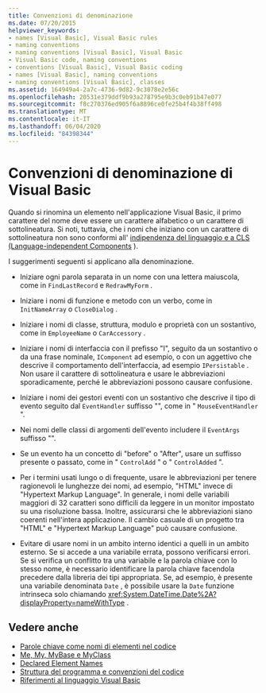 ```yaml
---
title: Convenzioni di denominazione
ms.date: 07/20/2015
helpviewer_keywords:
- names [Visual Basic], Visual Basic rules
- naming conventions
- naming conventions [Visual Basic], Visual Basic
- Visual Basic code, naming conventions
- conventions [Visual Basic], Visual Basic coding
- names [Visual Basic], naming conventions
- naming conventions [Visual Basic], classes
ms.assetid: 164949a4-2a7c-4736-9d82-9c3078e2e56c
ms.openlocfilehash: 20531e379ddf9b93a278795e9b3c0eb91b47e077
ms.sourcegitcommit: f8c270376ed905f6a8896ce0fe25b4f4b38ff498
ms.translationtype: MT
ms.contentlocale: it-IT
ms.lasthandoff: 06/04/2020
ms.locfileid: "84398344"
---
```

# <a name="visual-basic-naming-conventions"></a>Convenzioni di denominazione di Visual Basic
Quando si rinomina un elemento nell'applicazione Visual Basic, il primo carattere del nome deve essere un carattere alfabetico o un carattere di sottolineatura. Si noti, tuttavia, che i nomi che iniziano con un carattere di sottolineatura non sono conformi all' [indipendenza del linguaggio e a CLS (Language-independent Components](../../../standard/language-independence-and-language-independent-components.md) ).  
  
 I suggerimenti seguenti si applicano alla denominazione.  
  
- Iniziare ogni parola separata in un nome con una lettera maiuscola, come in `FindLastRecord` e `RedrawMyForm` .  
  
- Iniziare i nomi di funzione e metodo con un verbo, come in `InitNameArray` o `CloseDialog` .  
  
- Iniziare i nomi di classe, struttura, modulo e proprietà con un sostantivo, come in `EmployeeName` o `CarAccessory` .  
  
- Iniziare i nomi di interfaccia con il prefisso "I", seguito da un sostantivo o da una frase nominale, `IComponent` ad esempio, o con un aggettivo che descrive il comportamento dell'interfaccia, ad esempio `IPersistable` . Non usare il carattere di sottolineatura e usare le abbreviazioni sporadicamente, perché le abbreviazioni possono causare confusione.  
  
- Iniziare i nomi dei gestori eventi con un sostantivo che descrive il tipo di evento seguito dal `EventHandler` suffisso "", come in " `MouseEventHandler` ".  
  
- Nei nomi delle classi di argomenti dell'evento includere il `EventArgs` suffisso "".  
  
- Se un evento ha un concetto di "before" o "After", usare un suffisso presente o passato, come in " `ControlAdd` " o " `ControlAdded` ".  
  
- Per i termini usati lungo o di frequente, usare le abbreviazioni per tenere ragionevoli le lunghezze dei nomi, ad esempio, "HTML" invece di "Hypertext Markup Language". In generale, i nomi delle variabili maggiori di 32 caratteri sono difficili da leggere in un monitor impostato su una risoluzione bassa. Inoltre, assicurarsi che le abbreviazioni siano coerenti nell'intera applicazione. Il cambio casuale di un progetto tra "HTML" e "Hypertext Markup Language" può causare confusione.  
  
- Evitare di usare nomi in un ambito interno identici a quelli in un ambito esterno. Se si accede a una variabile errata, possono verificarsi errori. Se si verifica un conflitto tra una variabile e la parola chiave con lo stesso nome, è necessario identificare la parola chiave facendola precedere dalla libreria dei tipi appropriata. Se, ad esempio, è presente una variabile denominata `Date` , è possibile usare la `Date` funzione intrinseca solo chiamando <xref:System.DateTime.Date%2A?displayProperty=nameWithType> .  
  
## <a name="see-also"></a>Vedere anche

- [Parole chiave come nomi di elementi nel codice](keywords-as-element-names-in-code.md)
- [Me, My, MyBase e MyClass](me-my-mybase-and-myclass.md)
- [Declared Element Names](../language-features/declared-elements/declared-element-names.md)
- [Struttura del programma e convenzioni del codice](program-structure-and-code-conventions.md)
- [Riferimenti al linguaggio Visual Basic](../../language-reference/index.md)
